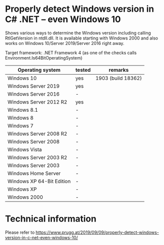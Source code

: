 # Properly detect Windows version in C# .NET – even Windows 10
Shows various ways to determine the Windows version including calling RtlGetVersion in ntdll.dll. It is available starting with Windows 2000 and also works on Windows 10/Server 2019/Server 2016 right away.

Target framework: .NET Framework 4 (as one of the checks calls Environment.Is64BitOperatingSystem)


| Operating system  | tested | remarks |
| ------------- | ------------- | -------------  |
| Windows 10  | yes  | 1903 (build 18362)  |
| Windows Server 2019  |yes  |   |
| Windows Server 2016  | -  |   |
| Windows Server 2012 R2  | yes  |   |
| Windows 8.1  | -  |   |
| Windows 8  | -  |   |
| Windows 7  | -  |   |
| Windows Server 2008 R2  | -  |   |
| Windows Server 2008  | -  |   |
| Windows Vista  | -  |   |
| Windows Server 2003 R2  | -  |   |
| Windows Server 2003  | -  |   |
| Windows Home Server  | -  |   |
| Windows XP 64-Bit Edition  | -  |   |
| Windows XP  | -  |   |
| Windows 2000  | -  |   |


# Technical information
Please refer to https://www.prugg.at/2019/09/09/properly-detect-windows-version-in-c-net-even-windows-10/
